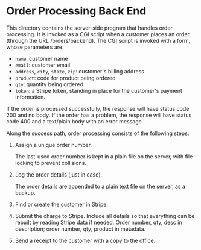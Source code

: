 # Order Processing Back End

This directory contains the server-side program that handles order processing.
It is invoked as a CGI script when a customer places an order (through the URL
/orders/backend).  The CGI script is invoked with a form, whose parameters are:

* `name`: customer name
* `email`: customer email
* `address`, `city`, `state`, `zip`: customer's billing address
* `product`: code for product being ordered
* `qty`: quantity being ordered
* `token`: a Stripe token, standing in place for the customer's payment
  information.

If the order is processed successfully, the response will have status code 200
and no body.  If the order has a problem, the response will have status code
400 and a text/plain body with an error message.

Along the success path, order processing consists of the following steps:

1.  Assign a unique order number.

    The last-used order number is kept in a plain file on the server, with file
    locking to prevent collisions.

2.  Log the order details (just in case).

    The order details are appended to a plain text file on the server, as a
    backup.

3.  Find or create the customer in Stripe.

4.  Submit the charge to Stripe.  Include all details so that everything can be
    rebuilt by reading Stripe data if needed.  Order number, qty, desc in
    description; order number, qty, product in metadata.

5.  Send a receipt to the customer with a copy to the office.

